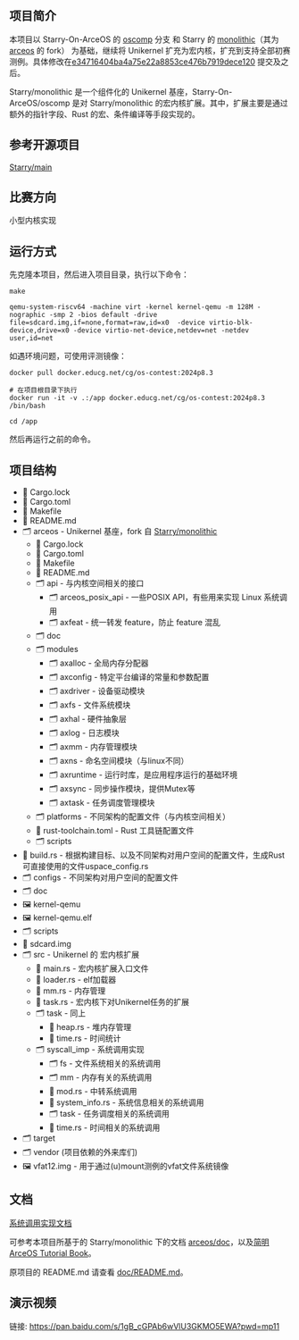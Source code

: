 ## 项目简介

本项目以 Starry-On-ArceOS 的 [oscomp](https://github.com/Azure-stars/Starry-On-ArceOS/tree/oscomp) 分支 和 Starry 的 [monolithic](https://github.com/Azure-stars/Starry/tree/monolithic)（其为 [arceos](https://github.com/arceos-org/arceos) 的 fork） 为基础，继续将 Unikernel 扩充为宏内核，扩充到支持全部初赛测例。具体修改在[e34716404ba4a75e22a8853ce476b7919dece120](https://gitlab.eduxiji.net/T202410459994713/oskernel2024-46/-/commit/e34716404ba4a75e22a8853ce476b7919dece120) 提交及之后。

Starry/monolithic 是一个组件化的 Unikernel 基座，Starry-On-ArceOS/oscomp 是对 Starry/monolithic 的宏内核扩展。其中，扩展主要是通过额外的指针字段、Rust 的宏、条件编译等手段实现的。

## 参考开源项目

[Starry/main](https://github.com/Azure-stars/Starry/)

## 比赛方向

小型内核实现

## 运行方式

先克隆本项目，然后进入项目目录，执行以下命令：

```shell
make

qemu-system-riscv64 -machine virt -kernel kernel-qemu -m 128M -nographic -smp 2 -bios default -drive file=sdcard.img,if=none,format=raw,id=x0  -device virtio-blk-device,drive=x0 -device virtio-net-device,netdev=net -netdev user,id=net
```

如遇环境问题，可使用评测镜像：

```shell
docker pull docker.educg.net/cg/os-contest:2024p8.3

# 在项目根目录下执行
docker run -it -v .:/app docker.educg.net/cg/os-contest:2024p8.3 /bin/bash 

cd /app
```

然后再运行之前的命令。

## 项目结构

- 📄 Cargo.lock
- 📄 Cargo.toml
- 📄 Makefile
- 📄 README.md
- 🗂️ arceos - Unikernel 基座，fork 自 [Starry/monolithic](https://github.com/Azure-stars/Starry/tree/monolithic)
  - 📄 Cargo.lock
  - 📄 Cargo.toml
  - 📄 Makefile
  - 📄 README.md
  - 🗂️ api - 与内核空间相关的接口
    - 🗂️ arceos_posix_api - 一些POSIX API，有些用来实现 Linux 系统调用
    - 🗂️ axfeat - 统一转发 feature，防止 feature 混乱
  - 🗂️ doc
  - 🗂️ modules
    - 🗂️ axalloc - 全局内存分配器
    - 🗂️ axconfig - 特定平台编译的常量和参数配置
    - 🗂️ axdriver - 设备驱动模块
    - 🗂️ axfs - 文件系统模块
    - 🗂️ axhal - 硬件抽象层
    - 🗂️ axlog - 日志模块
    - 🗂️ axmm - 内存管理模块
    - 🗂️ axns - 命名空间模块（与linux不同）
    - 🗂️ axruntime - 运行时库，是应用程序运行的基础环境
    - 🗂️ axsync - 同步操作模块，提供Mutex等
    - 🗂️ axtask - 任务调度管理模块
  - 🗂️ platforms - 不同架构的配置文件（与内核空间相关）
  - 📄 rust-toolchain.toml - Rust 工具链配置文件
  - 🗂️ scripts
- 📄 build.rs - 根据构建目标、以及不同架构对用户空间的配置文件，生成Rust可直接使用的文件uspace_config.rs
- 🗂️ configs - 不同架构对用户空间的配置文件
- 🗂️ doc
- 🖼️ kernel-qemu
- 🖼️ kernel-qemu.elf
- 🗂️ scripts
- 💾 sdcard.img
- 🗂️ src - Unikernel 的 宏内核扩展
  - 📄 main.rs - 宏内核扩展入口文件
  - 📄 loader.rs - elf加载器
  - 📄 mm.rs - 内存管理
  - 📄 task.rs - 宏内核下对Unikernel任务的扩展
  - 🗂️ task - 同上
    - 📄 heap.rs - 堆内存管理
    - 📄 time.rs - 时间统计
  - 🗂️ syscall_imp - 系统调用实现
    - 🗂️ fs - 文件系统相关的系统调用
    - 🗂️ mm - 内存有关的系统调用
    - 📄 mod.rs - 中转系统调用
    - 📄 system_info.rs - 系统信息相关的系统调用
    - 🗂️ task  - 任务调度相关的系统调用
    - 📄 time.rs - 时间相关的系统调用
- 🗂️ target
- 🗂️ vendor (项目依赖的外来库们)
- 🖼️ vfat12.img - 用于通过(u)mount测例的vfat文件系统镜像

## 文档

[系统调用实现文档](doc/main_syscalls_implementation.md)

可参考本项目所基于的 Starry/monolithic 下的文档 [arceos/doc](arceos/doc)，以及[简明 ArceOS Tutorial Book](https://rcore-os.cn/arceos-tutorial-book/)。

原项目的 README.md 请查看 [doc/README.md](doc/README.md)。

## 演示视频

链接: <https://pan.baidu.com/s/1gB_cGPAb6wVlU3GKMO5EWA?pwd=mp11>
